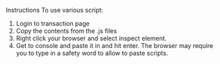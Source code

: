 Instructions To use various script:

  1. Login to transaction page
  2. Copy the contents from the .js files
  3. Right click your browser and select inspect element.
  4. Get to console and paste it in and hit enter. The browser may require you to type in a safety word to allow to paste scripts.
